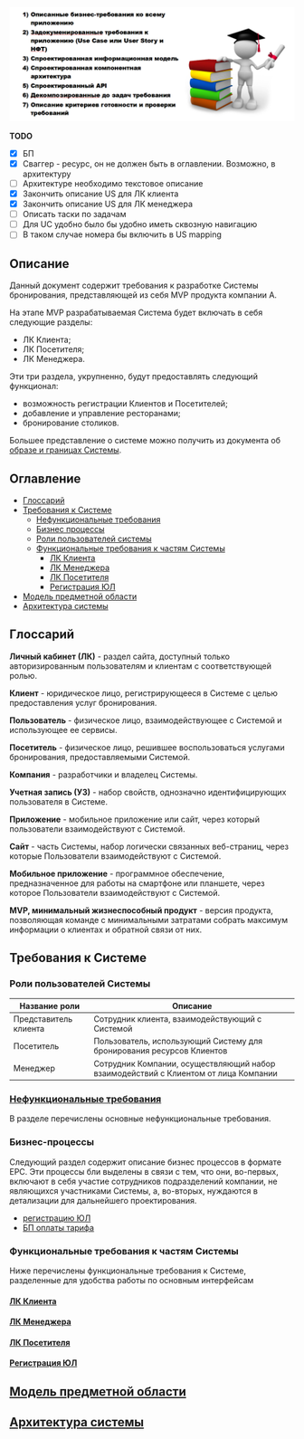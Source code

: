 ![](img/Screenshot_124.png)

**TODO**

- [x] БП
- [x] Сваггер - ресурс, он не должен быть в оглавлении. Возможно, в архитектуру
- [ ] Архитектуре необходимо текстовое описание
- [x] Закончить описание US для ЛК клиента
- [x] Закончить описание US для ЛК менеджера
- [ ] Описать таски по задачам
- [ ] Для UC удобно было бы удобно иметь сквозную навигацию
- [ ] В таком случае номера бы включить в US mapping

## Описание

Данный документ содержит требования к разработке Системы бронирования, представляющей из себя MVP продукта компании А.

На этапе MVP разрабатываемая Система будет включать в себя следующие разделы:

* ЛК Клиента;
* ЛК Посетителя;
* ЛК Менеджера.

Эти три раздела, укрупненно, будут предоставлять следующий функционал:

* возможность регистрации Клиентов и Посетителей;
* добавление и управление ресторанами;
* бронирование столиков.

Большее представление о системе можно получить из документа об [образе и границах Системы](structure/requirements/concepts-and-borders.md).

## Оглавление

* [Глоссарий](#глоссарий)
* [Требования к Системе](#требования-к-системе)
  * [Нефункциональные требования](#нефункциональные-требованияstructurerequirementsnon-functionalmd)
  * [Бизнес процессы](#бизнес-процессы)
  * [Роли пользователей системы](#роли-пользователей-системы)
  * [Функциональные требования к частям Системы](#функциональные-требования-к-частям-системы)
    * [ЛК Клиента](#лк-клиентаstructureucclient-profilemd)
    * [ЛК Менеджера](#лк-менеджераstructureucmanager-profilemd)
    * [ЛК Посетителя](#лк-посетителяstructureucuser-profilemd)
    * [Регистрация ЮЛ](#регистрация-юлstructureucclient-registrationmd)
* [Модель предметной области](#модель-предметной-области)
* [Архитектура системы](#архитектура-системыstructurearchc4-containersmd)

## Глоссарий

**Личный кабинет (ЛК)** - раздел сайта, доступный только авторизированным пользователям и клиентам с соответствующей ролью.

**Клиент** - юридическое лицо, регистрирующееся в Системе с целью предоставления услуг бронирования.

**Пользователь** - физическое лицо, взаимодействующее с Системой и использующее ее сервисы.

**Посетитель** - физическое лицо, решившее воспользоваться услугами бронирования, предоставляемыми Системой.

**Компания** - разработчики и владелец Системы.

**Учетная запись (УЗ)** - набор свойств, однозначно идентифицирующих пользователя в Системе.

**Приложение** - мобильное приложение или сайт, через который пользователи взаимодействуют с Системой.

**Сайт** - часть Системы, набор логически связанных веб-страниц, через которые Пользователи взаимодействуют с Системой.

**Мобильное приложение** - программное обеспечение, предназначенное для работы на смартфоне или планшете, через которое Пользователи взаимодействуют с Системой.

**MVP, минимальный жизнеспособный продукт** - версия продукта, позволяющая команде с минимальными затратами собрать максимум информации о клиентах и обратной связи от них.

## Требования к Системе

### Роли пользователей Системы

|Название роли|Описание|
|-------------|--------|
|Представитель клиента|Сотрудник клиента, взаимодействующий с Системой|
|Посетитель|Пользователь, использующий Систему для бронирования ресурсов Клиентов|
|Менеджер|Сотрудник Компании, осуществляющий набор взаимодействий с Клиентом от лица Компании|

### [Нефункциональные требования](structure/requirements/non-functional.md)

В разделе перечислены основные нефункциональные требования.

### Бизнес-процессы

Следующий раздел содержит описание бизнес процессов в формате EPC. Эти процессы бли выделены в связи с тем, что они, во-первых, включают в себя участие сотрудников подразделений компании, не являющихся участниками Системы, а, во-вторых, нуждаются в детализации для дальнейшего проектирования.

* [регистрацию ЮЛ](structure/requirements/client-registration.md)
* [БП оплаты тарифа](structure/requirements/renewal-bp.md)

### Функциональные требования к частям Системы

Ниже перечислены функциональные требования к Системе, разделенные для удобства работы по основным интерфейсам

#### [ЛК Клиента](structure/uc/client-profile.md)

#### [ЛК Менеджера](structure/uc/manager-profile.md)

#### [ЛК Посетителя](structure/uc/user-profile.md)

#### [Регистрация ЮЛ](structure/uc/client-registration.md)

## [Модель предметной области](structure/erd/erd.md)

## [Архитектура системы](structure/arch/c4-containers.md)